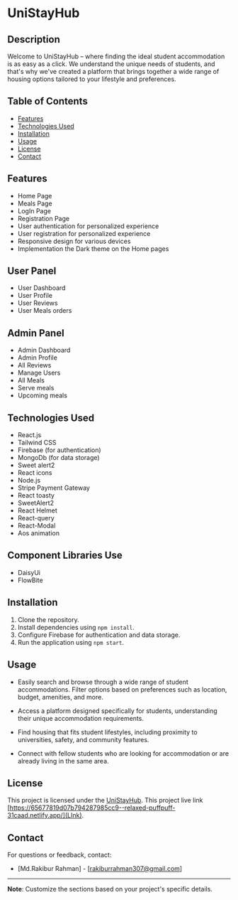 # UniStayHub

## Description
Welcome to UniStayHub – where finding the ideal student accommodation is as easy as a click. We understand the unique needs of students, and that's why we've created a platform that brings together a wide range of housing options tailored to your lifestyle and preferences.

## Table of Contents
- [Features](#features)
- [Technologies Used](#technologies-used)
- [Installation](#installation)
- [Usage](#usage)
- [License](#license)
- [Contact](#contact)

## Features

- Home Page
- Meals Page
- LogIn Page
- Registration Page
- User authentication for personalized experience
- User registration for personalized experience
- Responsive design for various devices
- Implementation the Dark theme on the Home pages

## User Panel

- User Dashboard
- User Profile
- User Reviews 
- User Meals orders

## Admin Panel
- Admin Dashboard
- Admin Profile
- All Reviews 
- Manage Users
- All Meals
- Serve meals
- Upcoming meals



## Technologies Used
- React.js
- Tailwind CSS
- Firebase (for authentication)
- MongoDb (for data storage)
- Sweet alert2
- React icons
- Node.js
- Stripe Payment Gateway
- React toasty
- SweetAlert2
- React Helmet
- React-query
- React-Modal
- Aos animation

## Component Libraries Use
- DaisyUi 
- FlowBite

## Installation
1. Clone the repository.
2. Install dependencies using `npm install`.
3. Configure Firebase for authentication and data storage.
4. Run the application using `npm start`.

## Usage
- Easily search and browse through a wide range of student accommodations.
Filter options based on preferences such as location, budget, amenities, and more.

- Access a platform designed specifically for students, understanding their unique accommodation requirements.

- Find housing that fits student lifestyles, including proximity to universities, safety, and community features.

- Connect with fellow students who are looking for accommodation or are already living in the same area.

## License
This project is licensed under the [UniStayHub](LICENSE).
This project live link [https://65677819d07b794287985cc9--relaxed-puffpuff-31caad.netlify.app/](LInk).

## Contact
For questions or feedback, contact:
- [Md.Rakibur Rahman] - [rakiburrahman307@gmail.com]


---
**Note**: Customize the sections based on your project's specific details.
